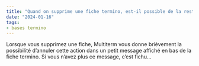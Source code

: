 ```yaml
---
title: "Quand on supprime une fiche termino, est-il possible de la restaurer ?"
date: "2024-01-16"
tags:
- bases termino
---
```


Lorsque vous supprimez une fiche, Multiterm vous donne brièvement la possibilité d’annuler cette action dans un petit message affiché en bas de la fiche termino. Si vous n’avez plus ce message, c’est fichu…

